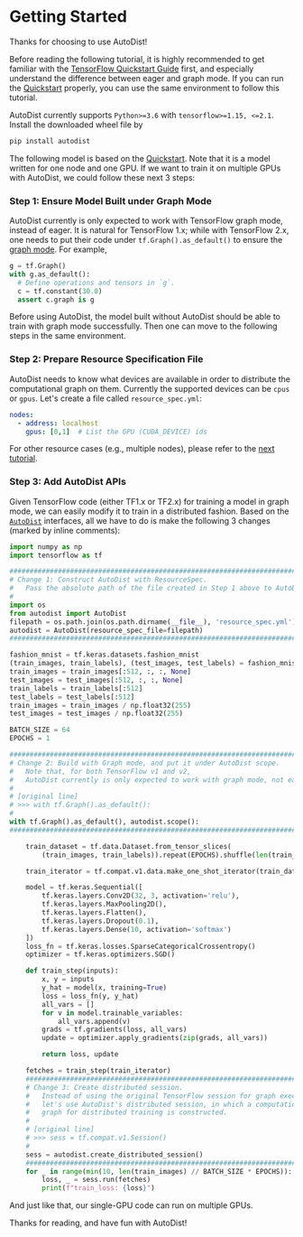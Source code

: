 
# Getting Started

Thanks for choosing to use AutoDist!

Before reading the following tutorial, it is highly recommended to get familiar with the [TensorFlow Quickstart Guide](https://www.tensorflow.org/tutorials/quickstart/advanced) first, 
and especially understand the difference between eager and graph mode. If you can run the [Quickstart](https://www.tensorflow.org/tutorials/quickstart/advanced) properly, you can use the same environment to follow this tutorial.

AutoDist currently supports `Python>=3.6` with `tensorflow>=1.15, <=2.1`. Install the downloaded wheel file by

```bash
pip install autodist
``` 

The following model is based on the [Quickstart](https://www.tensorflow.org/tutorials/quickstart/advanced). Note that it is a model written for one node and one GPU. If we want to train it on multiple GPUs with AutoDist, we could follow these next 3 steps:

### Step 1: Ensure Model Built under Graph Mode

AutoDist currently is only expected to work with TensorFlow graph mode, instead of eager.
It is natural for TensorFlow 1.x; while with TensorFlow 2.x, 
one needs to put their code under `tf.Graph().as_default()` to ensure the [graph mode](https://www.tensorflow.org/api_docs/python/tf/Graph).
For example,

```python
g = tf.Graph()
with g.as_default():
  # Define operations and tensors in `g`.
  c = tf.constant(30.0)
  assert c.graph is g
```

Before using AutoDist, the model built without AutoDist should be able to train with graph mode successfully.
Then one can move to the following steps in the same environment. 

### Step 2: Prepare Resource Specification File

AutoDist needs to know what devices are available in order to distribute the computational graph on them. 
Currently the supported devices can be `cpus` or `gpus`.
Let's create a file called `resource_spec.yml`:

```yaml
nodes:
  - address: localhost
    gpus: [0,1]  # List the GPU (CUDA_DEVICE) ids
```

For other resource cases (e.g., multiple nodes), please refer to the [next tutorial](multi-node.md).

### Step 3: Add AutoDist APIs

Given TensorFlow code (either TF1.x or TF2.x) for training a model in graph mode, 
we can easily modify it to train in a distributed fashion. 
Based on the <code>[AutoDist](../../api/autodist.autodist)</code> interfaces, 
all we have to do is make the following 3 changes (marked by inline comments):

```python
import numpy as np
import tensorflow as tf

#########################################################################
# Change 1: Construct AutoDist with ResourceSpec.
#   Pass the absolute path of the file created in Step 1 above to AutoDist.
#
import os
from autodist import AutoDist
filepath = os.path.join(os.path.dirname(__file__), 'resource_spec.yml')
autodist = AutoDist(resource_spec_file=filepath)
#########################################################################

fashion_mnist = tf.keras.datasets.fashion_mnist
(train_images, train_labels), (test_images, test_labels) = fashion_mnist.load_data()
train_images = train_images[:512, :, :, None]
test_images = test_images[:512, :, :, None]
train_labels = train_labels[:512]
test_labels = test_labels[:512]
train_images = train_images / np.float32(255)
test_images = test_images / np.float32(255)

BATCH_SIZE = 64
EPOCHS = 1

##########################################################################
# Change 2: Build with Graph mode, and put it under AutoDist scope.
#   Note that, for both TensorFlow v1 and v2,
#   AutoDist currently is only expected to work with graph mode, not eager.
#
# [original line]
# >>> with tf.Graph().as_default():
#
with tf.Graph().as_default(), autodist.scope():
##########################################################################

    train_dataset = tf.data.Dataset.from_tensor_slices(
        (train_images, train_labels)).repeat(EPOCHS).shuffle(len(train_images)//2).batch(BATCH_SIZE)

    train_iterator = tf.compat.v1.data.make_one_shot_iterator(train_dataset).get_next()

    model = tf.keras.Sequential([
        tf.keras.layers.Conv2D(32, 3, activation='relu'),
        tf.keras.layers.MaxPooling2D(),
        tf.keras.layers.Flatten(),
        tf.keras.layers.Dropout(0.1),
        tf.keras.layers.Dense(10, activation='softmax')
    ])
    loss_fn = tf.keras.losses.SparseCategoricalCrossentropy()
    optimizer = tf.keras.optimizers.SGD()

    def train_step(inputs):
        x, y = inputs
        y_hat = model(x, training=True)
        loss = loss_fn(y, y_hat)
        all_vars = []
        for v in model.trainable_variables:
            all_vars.append(v)
        grads = tf.gradients(loss, all_vars)
        update = optimizer.apply_gradients(zip(grads, all_vars))

        return loss, update

    fetches = train_step(train_iterator)
    #####################################################################
    # Change 3: Create distributed session.
    #   Instead of using the original TensorFlow session for graph execution,
    #   let's use AutoDist's distributed session, in which a computational
    #   graph for distributed training is constructed.
    #
    # [original line]
    # >>> sess = tf.compat.v1.Session()
    #
    sess = autodist.create_distributed_session()
    #####################################################################
    for _ in range(min(10, len(train_images) // BATCH_SIZE * EPOCHS)):
        loss, _ = sess.run(fetches)
        print(f"train_loss: {loss}")
```

And just like that, our single-GPU code can run on multiple GPUs.

Thanks for reading, and have fun with AutoDist!
